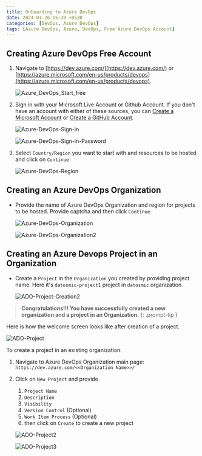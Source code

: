 ```yaml
---
title: Onboarding to Azure DevOps
date: 2024-01-26 15:30 +0530
categories: [DevOps, Azure DevOps]
tags: [Azure DevOps, Azure, DevOps, Free Azure DevOps Account]
---
```


## Creating Azure DevOps Free Account

1. Navigate to [https://dev.azure.com/](https://dev.azure.com/) or [https://azure.microsoft.com/en-us/products/devops](https://azure.microsoft.com/en-us/products/devops).

    ![Azure_DevOps_Start_free][Azure_DevOps_Start_free]

2. Sign in with your Microsoft Live Account or Github Account. If you don't have an account with either of these sources, you can [Create a Microsoft Account][Create MS Account] or [Create a GitHub Account][Create a GitHub Account].

    ![Azure-DevOps-Sign-in][Azure-DevOps-Sign-in]

    ![Azure-DevOps-Sign-in-Password][Azure-DevOps-Sign-in-Password]

3. Select `Country/Region` you want to start with and resources to be hosted and click on `Continue`

    ![Azure-DevOps-Region][Azure-DevOps-Region]

## Creating an Azure DevOps Organization

- Provide the name of Azure DevOps Organization and region for projects to be hosted. Provide captcha and then click `Continue`.

    ![Azure-DevOps-Organization][Azure-DevOps-Organization]

    ![Azure-DevOps-Organization2][Azure-DevOps-Organization2]

## Creating an Azure Devops Project in an Organization

- Create a `Project` in the `Organization` you created by providing project name. Here it's `datosmic-project1` project in `datosmic` organization.   

    ![ADO-Project-Creation2][ADO-Project-Creation2]

> **Congratulations!!! You have successfully created a new organization and a project in an Organization.**
{: .prompt-tip }

Here is how the welcome screen looks like after creation of a project.  

![ADO-Project][ADO-Project]

To create a project in an existing organization:
1. Navigate to Azure DevOps Organization main page: `https://dev.azure.com/<<Organization Name>>/`
2. Click on `New Project` and provide
    1. `Project Name` 
    2. `Description` 
    3. `Visibility` 
    4. `Version Control` (Optional)
    5. `Work Item Process` (Optional)
    6. then click on `Create` to create a new project

    ![ADO-Project2][ADO-Project2]

    ![ADO-Project3][ADO-Project3]

<!-- Reference Images -->
[Azure_DevOps_Start_free]: /assets/img/2024-01-26-Azure-DevOps/Azure_DevOps_Start_free.png
[Azure-DevOps-Sign-in]: /assets/img/2024-01-26-Azure-DevOps/Azure-DevOps-Sign-in.png
[Azure-DevOps-Sign-in-Password]: /assets/img/2024-01-26-Azure-DevOps/Azure-DevOps-Sign-in-Password.png
[Azure-DevOps-Region]: /assets/img/2024-01-26-Azure-DevOps/Azure-DevOps-Region.png
[Azure-DevOps-Organization]: /assets/img/2024-01-26-Azure-DevOps/Azure-DevOps-Organization.png
[Azure-DevOps-Organization2]: /assets/img/2024-01-26-Azure-DevOps/Azure-DevOps-Organization2.png
[ADO-Project-Creation]: /assets/img/2024-01-26-Azure-DevOps/ADO-Project-Creation.png
[ADO-Project-Creation2]: /assets/img/2024-01-26-Azure-DevOps/ADO-Project-Creation2.png
[ADO-Project]: /assets/img/2024-01-26-Azure-DevOps/ADO-Project.png
[ADO-Project2]: /assets/img/2024-01-26-Azure-DevOps/ADO-Project2.png
[ADO-Project3]: /assets/img/2024-01-26-Azure-DevOps/ADO-Project3.png

<!-- Reference Links -->
[Create MS Account]: https://support.microsoft.com/en-us/account-billing/how-to-create-a-new-microsoft-account-a84675c3-3e9e-17cf-2911-3d56b15c0aaf#:~:text=How%20to%20Set%20Up%20a%20Microsoft%20Account%201,%2C%20and%20then%20follow%20the%20instructions.%20See%20More.
[Create a GitHub Account]: https://docs.github.com/en/get-started/onboarding/getting-started-with-your-github-account

